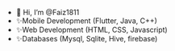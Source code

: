 - 👋 Hi, I’m @Faiz1811
- ✨Mobile Development (Flutter, Java, C++)
- ✨Web Development (HTML, CSS, Javascript)
- ✨Databases (Mysql, Sqlite, Hive, firebase)


<!---
Faiz1811/Faiz1811 is a ✨ special ✨ repository because its `README.md` (this file) appears on your GitHub profile.
You can click the Preview link to take a look at your changes.
--->
